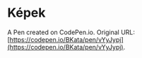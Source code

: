 # Képek

A Pen created on CodePen.io. Original URL: [https://codepen.io/BKata/pen/vYyJypj](https://codepen.io/BKata/pen/vYyJypj).


